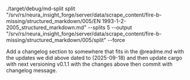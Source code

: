 ./target/debug/md-split split "/srv/rs/neura_insight_forge/server/data/scrape_content/fire-b-missing/structured_markdown/005/EN 1993-1-2-2005_structured_markdown.md" --splits 5 --output "/srv/rs/neura_insight_forge/server/data/scrape_content/fire-b-missing/structured_markdown/005/split" --force


Add a changelog section to somewhere that fits in the @readme.md with the updates we did above dated to (2025-09-18) and then update cargo with next versioning v0.1.1 with the changes above then commit with changelog message.
